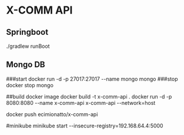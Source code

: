 # X-COMM API
## Springboot
./gradlew runBoot

## Mongo DB
###start
docker run -d -p 27017:27017 --name mongo mongo
###stop
docker stop mongo

##build docker image
docker build -t x-comm-api .
docker run -d -p 8080:8080 --name x-comm-api x-comm-api --network=host 

docker push ecimionatto/x-comm-api

#minikube
minikube start --insecure-registry=192.168.64.4:5000
